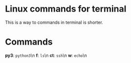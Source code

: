 # Linux commands for terminal
This is a way to commands in terminal is shorter.
# Commands
**py3**: ```python3```\n
**f**: ```ls```\n
**ct**: ```ssh```\n
**w**: ```echo```\n
